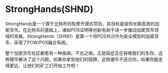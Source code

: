 # 

# StrongHands(SHND)

StrongHands是一个源于比特币的免费开源式项目，其目标是提供长期高效的加密货币。在比特币的基础上，诸如POS证明等创新有助于进一步推动加密货币领域的发展。StrongHands（SHND）是第一个将POS共识作为安全模型的加密货币，采用了POW/POS融合系统。

整个加密货币社区都患有一种疾病。不忠之病。正是癌症正在吞噬我们的生存。这枚硬币解决了这个问题。如果你拿到他们的弱牌，这枚硬币不适合你。如果你能走得更远，让他们的矿工们开始工作吧！

